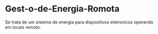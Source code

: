 # Gest-o-de-Energia-Romota
Se trata de um sistema de energia para dispositivos eletronicos operando em locais remoto.
